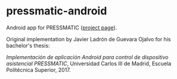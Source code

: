 # pressmatic-android

Android app for PRESSMATIC ([project page](http://roboticslab.uc3m.es/roboticslab/project/pressmatic)).

Original implementation by Javier Ladrón de Guevara Ojalvo for his bachelor's thesis:

*Implementación de aplicación Android para control de dispositivo asistencial PRESSMATIC*, Universidad Carlos III de Madrid, Escuela Politécnica Superior, 2017.
